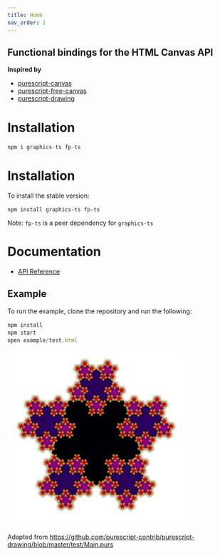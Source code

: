 ```yaml
---
title: Home
nav_order: 1
---
```


## Functional bindings for the HTML Canvas API

**Inspired by**

- [purescript-canvas](https://github.com/purescript-contrib/purescript-canvas)
- [purescript-free-canvas](https://github.com/paf31/purescript-free-canvas)
- [purescript-drawing](https://github.com/purescript-contrib/purescript-drawing)

# Installation

```ts
npm i graphics-ts fp-ts
```

# Installation

To install the stable version:

```
npm install graphics-ts fp-ts
```

Note: `fp-ts` is a peer dependency for `graphics-ts`

# Documentation

- [API Reference](https://gcanti.github.io/graphics-ts/docs/modules)

## Example

To run the example, clone the repository and run the following:

```ts
npm install
npm start
open example/test.html
```

<img alt="snowflake" src="./snowflake.png" style="display: block; width: 400px; margin-bottom: 1em;">

Adapted from https://github.com/purescript-contrib/purescript-drawing/blob/master/test/Main.purs
